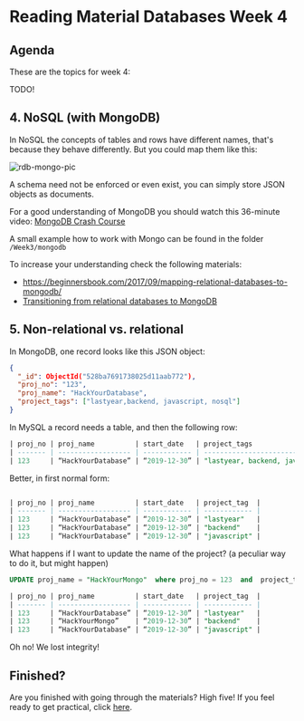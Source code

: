 # Reading Material Databases Week 4

## Agenda

These are the topics for week 4:

TODO!

## 4. NoSQL (with MongoDB)

In NoSQL the concepts of tables and rows have different names, that's because they behave differently.
But you could map them like this:

![rdb-mongo-pic](https://beginnersbook.com/wp-content/uploads/2017/09/RDBMS_MongoDB_Mapping.jpg)

A schema need not be enforced or even exist, you can simply store JSON objects as documents.

For a good understanding of MongoDB you should watch this 36-minute video:
[MongoDB Crash Course](https://www.youtube.com/watch?v=2QQGWYe7IDU)

A small example how to work with Mongo can be found in the folder `/Week3/mongodb`

To increase your understanding check the following materials:

- https://beginnersbook.com/2017/09/mapping-relational-databases-to-mongodb/
- [Transitioning from relational databases to MongoDB](https://www.mongodb.com/blog/post/transitioning-from-relational-databases-to-mongodb)

## 5. Non-relational vs. relational

In MongoDB, one record looks like this JSON object:

```json
{
  "_id": ObjectId("528ba7691738025d11aab772"),
  "proj_no": "123",
  "proj_name": "HackYourDatabase",
  "project_tags": ["lastyear,backend, javascript, nosql"]
}
```

In MySQL a record needs a table, and then the following row:

```sql
| proj_no | proj_name          | start_date   | project_tags                           |
| ------- | ------------------ | ------------ | -------------------------------------- |
| 123     | “HackYourDatabase” | “2019-12-30” | "lastyear, backend, javascript, nosql" |
```

Better, in first normal form:

```sql

| proj_no | proj_name          | start_date   | project_tag  |
| ------- | ------------------ | ------------ | ------------ |
| 123     | “HackYourDatabase” | “2019-12-30” | "lastyear"   |
| 123     | “HackYourDatabase” | “2019-12-30” | "backend"    |
| 123     | “HackYourDatabase” | “2019-12-30” | "javascript" |
```

What happens if I want to update the name of the project? (a peculiar way to do it, but might happen)

```sql
UPDATE proj_name = "HackYourMongo"  where proj_no = 123  and  project_tag = "backend"

| proj_no | proj_name          | start_date   | project_tag  |
| ------- | ------------------ | ------------ | ------------ |
| 123     | “HackYourDatabase” | “2019-12-30” | "lastyear"   |
| 123     | “HackYourMongo”    | “2019-12-30” | "backend"    |
| 123     | “HackYourDatabase” | “2019-12-30” | "javascript" |
```

Oh no! We lost integrity!

## Finished?

Are you finished with going through the materials? High five! If you feel ready to get practical, click [here](./MAKEME.md).
